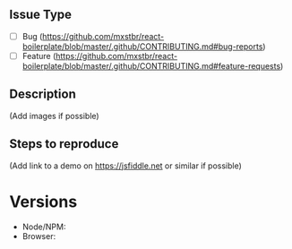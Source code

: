 ## Issue Type

- [ ] Bug (https://github.com/mxstbr/react-boilerplate/blob/master/.github/CONTRIBUTING.md#bug-reports)
- [ ] Feature (https://github.com/mxstbr/react-boilerplate/blob/master/.github/CONTRIBUTING.md#feature-requests)

## Description

(Add images if possible)

## Steps to reproduce

(Add link to a demo on https://jsfiddle.net or similar if possible)

# Versions

- Node/NPM:
- Browser:
